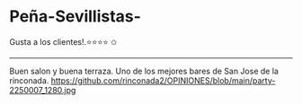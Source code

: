 # Peña-Sevillistas-
Gusta a los clientes!.⭐⭐⭐⭐ ✩
__________________________________________
Buen salon y buena terraza.
Uno de los mejores bares de San Jose de la rinconada.
https://github.com/rinconada2/OPINIONES/blob/main/party-2250007_1280.jpg
